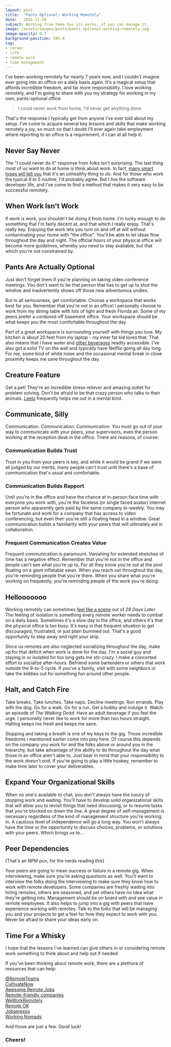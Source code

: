 ```yaml
---
layout: post
title:  "Pants Optional: Working Remotely"
date:   2016-11-28
subject: Working from home has its perks, if you can manage it.
image: /assets/images/posts/pants-optional-working-remotely.jpg
image-opacity: 0.7
background-position: 50% 0
tag:
- career
- life
- remote work
- time management
---
```


I've been working remotely for nearly 7 years now, and I couldn't imagine ever
 going into an office on a daily basis again. It's a magical setup that affords
 incredible freedom, and far more responsibility. I love working remotely, and
 I'm going to share with you my strategy for working in my own, pants-optional
 office.

<!-- more -->

> I could never work from home, I'd never get anything done.

That's the response I typically get from anyone I've ever told about my setup.
I've come to acquire several key lessons and skills that make working remotely a
joy, so much so that I doubt I'll ever again take employment where reporting to
an office is a requirement, if I can at all help it.

## Never Say Never

The "I could never do it" response from folks isn't surprising. The last thing
most of us want to do at home is think about work. In fact,
[many smart types will tell you](https://hbr.org/2016/07/dont-take-work-stress-home-with-you)
that it's an unhealthy thing to do. And for those who work the typical *9 to 5*
routine, I'd probably agree. But I live the software developer life, and I've
come to find a method that makes it very easy to be successful remotely.

## When Work Isn't Work

If work is work, you shouldn't be doing it from home. I'm lucky enough to do something
that I'm fairly decent at, and that which I really enjoy. That's really key.
Enjoying the work lets you turn on and off at will without contaminating your
home with "the office". You'll be able to let ideas flow throughout the day
and night. The official hours of your physical office will become more
guidelines, whereby you need to stay available, but that which you're not
constrained by.

## Pants Are Actually Optional

Just don't forget them if you're planning on taking video conference meetings.
You don't want to be that person that has to get up to shut the window and
inadvertently shows off those new adventurous undies.

But in all seriousness, get comfortable. Choose a workspace that works best for
you. Remember that you're not in an office! I personally choose to work from my
dining table with lots of light and fresh Florida air. Some of my peers prefer
a cordoned off basement office. Your workspace should be what keeps you the most
comfortable throughout the day.

Part of a great workspace is surrounding yourself with things you love. My
kitchen is about 20 feet from my laptop - my inner fat kid loves that. That also
means that I have water and [other beverages](https://www.youtube.com/watch?v=A14qyN0rVGA)
readily accessible. I've also got a solid TV on the wall and typically have
Netflix going all day long. For me, some kind of white noise and the occasional
mental break in close proximity keeps me sane throughout the day.

## Creature Feature

Get a pet! They're an incredible stress reliever and amazing outlet for problem
solving. Don't be afraid to be that crazy person who talks to their animals.
[Leelu](https://scontent-atl3-1.cdninstagram.com/t51.2885-15/e35/14723445_1810525985861202_6702972046583791616_n.jpg)
frequently helps me out in a mental bind.

## Communicate, Silly

Communication. Communication. Communication. You must go out of your way to
communicate with your peers, your supervisors, even the person working at the
reception desk in the office. There are reasons, of course:

### Communication Builds Trust

Trust in you from your peers is key, and while it would be grand if we were all
judged by our merits, many people can't trust until there's a base of
communication that's usual and comfortable.

### Communication Builds Rapport

Until you're in the office and have the chance at in-person face time with
everyone you work with, you're the faceless (or single faced avatar) internet
person who apparently gets paid by the same company bi-weekly. You may be fortunate
and work for a company that has access to video conferencing, but even then
you're still a floating head in a window. Great communication builds a
familiarity with your peers that will ultimately aid in collaboration.

### Frequent Communication Creates Value

Frequent communication is paramount. Vanishing for extended stretches of time
has a negative effect. Remember that you're not in the office and people can't
see what you're up to. For all they know you're out at the pool floating on a
giant inflatable swan. When you reach out throughout the day, you're reminding
people that you're there. When you share what you're working on frequently,
you're reminding people of the work you're doing.

## Hellooooooo

Working remotely can sometimes [feel like a scene](https://www.youtube.com/watch?v=eCdRFMp8Xwo)
out of *28 Days Later*. The feeling of isolation is something every remote worker
needs to combat on a daily basis. Sometimes it's a slow day in the office, and
others it's that the physical office is too busy. It's easy in that frequent
situation to get discouraged, frustrated, or just plain bummed out. That's a good
opportunity to step away and right your ship.

Since us remotes are also neglected socializing throughout the day, make up for
that deficit when work is done for the day. I'm a social guy and staying in or
isolated for too long gets me stir-crazy. I make a concerted effort to socialize
after-hours. Befriend some bartenders or others that work outside the 9-to-5
cycle. If you've a family, visit with some neighbors or take the kiddies out for
something fun around other people.

## Halt, and Catch Fire

Take breaks. Take lunches. Take naps. Decline meetings. Run errands. Play with
the dog. Go for a walk. Go for a run. Get a hobby and indulge it. Watch an
episode of *The Walking Dead*. Have an adult beverage if you feel the urge. I
personally never like to work for more than two hours straight. Halting keeps me
fresh and keeps me sane.

Stopping and taking a breath is one of my keys to the gig. Those incredible
freedoms I mentioned earlier come into play here. Of course this depends on the
company you work for and the folks above or around you in the hierarchy, but
take advantage of the ability to do throughout the day what those in an office
aren't able to. Just bear in mind that your responsibility to the work doesn't
end. If you're going to play a little hookey, remember to make time later to
cover your deliverables.

## Expand Your Organizational Skills

When no one's available to chat, you don't always have the luxury of stopping
work and waiting. You'll have to develop solid organizational skills that will
allow you to revisit things that need discussing, or to resume tasks that you're
blocked on down the line. A great degree of self-management is necessary
regardless of the kind of management structure you're working in. A cautious
level of independence will go a long way. You won't always have the time or the
opportunity to discuss choices, problems, or solutions with your peers. Which
brings us to...

## Peer Dependencies

(That's an NPM pun, for the nerds reading this)

Your peers are going to mean success or failure in a remote gig. When
interviewing, make sure you're asking questions as well. You'll want to interview
the folks doing the interviewing to make sure they know how to work with remote
developers. Some companies are freshly wading into hiring remotes, others are
seasoned, and yet others have no idea what they're getting into. Management
should be on board with and see value in remote employees. It also helps to jump
into a gig with peers that have experience working with remotes. Talk to the
folks that will be managing you and your projects to get a feel for how they
expect to work with you. Never be afraid to share your ideas early on.

## Time For a Whisky

I hope that the lessons I've learned can give others in or considering remote
work something to think about and help out if needed.

If you've been thinking about remote work, there are a plethora of resources
that can help:

[@RemoteTeams](https://twitter.com/RemoteTeams)  
[CultivateNow](https://cultivatenow.com/)  
[Awesome Remote Jobs](https://github.com/lukasz-madon/awesome-remote-job)  
[Remote-friendly companies](https://github.com/jessicard/remote-jobs)  
[WeWorkRemotely](https://weworkremotely.com/)  
[Remote OK](https://remoteok.io/)  
[Jobspresso](https://jobspresso.co/)  
[Working Nomads](http://www.workingnomads.co/jobs)  

And those are just a few. Good luck!

### Cheers!
